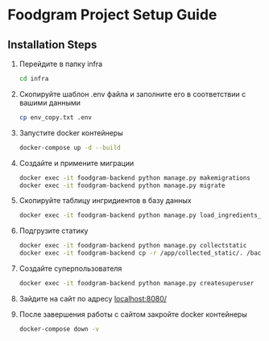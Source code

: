 # Foodgram Project Setup Guide

## Installation Steps

1. Перейдите в папку infra
   ```bash
   cd infra
   ```

2. Скопируйте шаблон .env файла и заполните его в соответствии с вашими данными
   ```bash
   cp env_copy.txt .env
   ```

3. Запустите docker контейнеры
   ```bash
   docker-compose up -d --build
   ```

4. Создайте и примените миграции
   ```bash
   docker exec -it foodgram-backend python manage.py makemigrations
   docker exec -it foodgram-backend python manage.py migrate
   ```

5. Скопируйте таблицу ингридиентов в базу данных
   ```bash
   docker exec -it foodgram-backend python manage.py load_ingredients_database data/ingredients.json
   ```

6. Подгрузите статику
   ```bash
   docker exec -it foodgram-backend python manage.py collectstatic
   docker exec -it foodgram-backend cp -r /app/collected_static/. /backend_static_files/static/
   ```

7. Создайте суперпользователя
   ```bash
   docker exec -it foodgram-backend python manage.py createsuperuser
   ```

8. Зайдите на сайт по адресу [localhost:8080/](http://localhost:8080/)

9. После завершения работы с сайтом закройте docker контейнеры
   ```bash
   docker-compose down -v
   ```